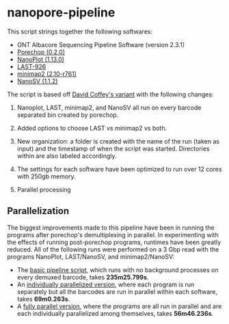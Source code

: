 # nanopore-pipeline

This script strings together the following softwares:

- ONT Albacore Sequencing Pipeline Software (version 2.3.1)
- [Porechop (0.2.0)](https://github.com/rrwick/Porechop)
- [NanoPlot (1.13.0)](https://github.com/wdecoster/NanoPlot)
- [LAST-926](http://last.cbrc.jp/)
- [minimap2 (2.10-r761)](https://github.com/lh3/minimap2)
- [NanoSV (1.1.2)](https://github.com/mroosmalen/nanosv)

The script is based off [David Coffey's variant](https://github.com/davidcoffey/MinION) with the following changes:

1. Nanoplot, LAST, minimap2, and NanoSV all run on every barcode separated bin created by porechop.

2. Added options to choose LAST vs minimap2 vs both.

3. New organization: a folder is created with the name of the run (taken as input) and the timestamp of when the script was started. Directories within are also labeled accordingly.

4. The settings for each software have been optimized to run over 12 cores with 250gb memory.

5. Parallel processing

## Parallelization

The biggest improvements made to this pipeline have been in running the programs after porechop's demultiplexing in parallel. In experimenting with the effects of running post-porechop programs, runtimes have been greatly reduced. All of the following runs were performed on a 3 Gbp read with the programs NanoPlot, LAST/NanoSV, and minimap2/NanoSV:

- The [basic pipeline script](scripts/script_sv_barcode_separated_v2.sh), which runs with no background processes on every demuxed barcode, takes **235m25.799s**.
- An [individually parallelized version](scripts/previous-versions/script_sv_parallelized_v1.1.sh), where each program is run separately but all the barcodes are run in parallel within each software, takes **69m0.263s**.
- A [fully parallel version](scripts/script_sv_parallelized_v3.0.sh), where the programs are all run in parallel and are each individually parallelized among themselves, takes **56m46.236s**.
